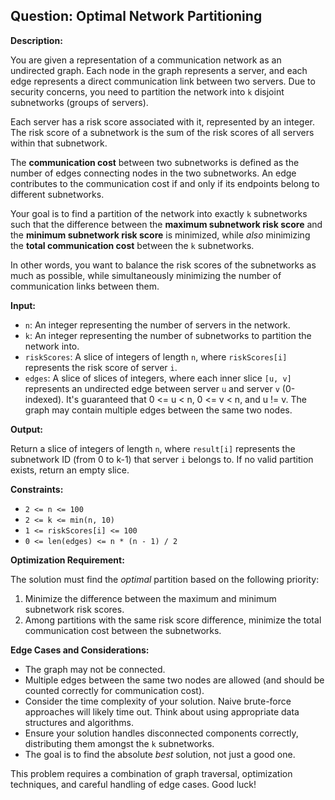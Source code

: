 ## Question: Optimal Network Partitioning

**Description:**

You are given a representation of a communication network as an undirected graph. Each node in the graph represents a server, and each edge represents a direct communication link between two servers. Due to security concerns, you need to partition the network into `k` disjoint subnetworks (groups of servers).

Each server has a risk score associated with it, represented by an integer. The risk score of a subnetwork is the sum of the risk scores of all servers within that subnetwork.

The **communication cost** between two subnetworks is defined as the number of edges connecting nodes in the two subnetworks.  An edge contributes to the communication cost if and only if its endpoints belong to different subnetworks.

Your goal is to find a partition of the network into exactly `k` subnetworks such that the difference between the **maximum subnetwork risk score** and the **minimum subnetwork risk score** is minimized, while *also* minimizing the **total communication cost** between the `k` subnetworks.

In other words, you want to balance the risk scores of the subnetworks as much as possible, while simultaneously minimizing the number of communication links between them.

**Input:**

*   `n`: An integer representing the number of servers in the network.
*   `k`: An integer representing the number of subnetworks to partition the network into.
*   `riskScores`: A slice of integers of length `n`, where `riskScores[i]` represents the risk score of server `i`.
*   `edges`: A slice of slices of integers, where each inner slice `[u, v]` represents an undirected edge between server `u` and server `v` (0-indexed). It's guaranteed that 0 <= u < n, 0 <= v < n, and u != v. The graph may contain multiple edges between the same two nodes.

**Output:**

Return a slice of integers of length `n`, where `result[i]` represents the subnetwork ID (from 0 to k-1) that server `i` belongs to. If no valid partition exists, return an empty slice.

**Constraints:**

*   `2 <= n <= 100`
*   `2 <= k <= min(n, 10)`
*   `1 <= riskScores[i] <= 100`
*   `0 <= len(edges) <= n * (n - 1) / 2`

**Optimization Requirement:**

The solution must find the *optimal* partition based on the following priority:

1.  Minimize the difference between the maximum and minimum subnetwork risk scores.
2.  Among partitions with the same risk score difference, minimize the total communication cost between the subnetworks.

**Edge Cases and Considerations:**

*   The graph may not be connected.
*   Multiple edges between the same two nodes are allowed (and should be counted correctly for communication cost).
*   Consider the time complexity of your solution. Naive brute-force approaches will likely time out.  Think about using appropriate data structures and algorithms.
*   Ensure your solution handles disconnected components correctly, distributing them amongst the `k` subnetworks.
*   The goal is to find the absolute *best* solution, not just a good one.

This problem requires a combination of graph traversal, optimization techniques, and careful handling of edge cases. Good luck!
